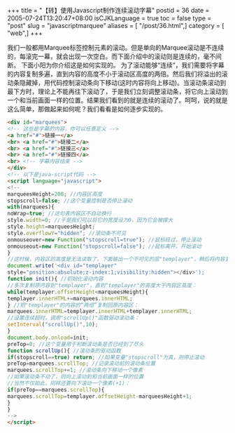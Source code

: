 +++
title = "【转】使用Javascript制作连续滚动字幕"
postid = 36
date = 2005-07-24T13:20:47+08:00
isCJKLanguage = true
toc = false
type = "post"
slug = "javascriptmarquee"
aliases = [ "/post/36.html",]
category = [ "web",]
+++


我们一般都用Marquee标签控制元素的滚动。但是单向的Marquee滚动是不连续的，每滚完一幕，就会出现一次空白。而下面介绍中的滚动则是连续的，毫不间断。
下面小阳为你介绍这是如何实现的。
为了滚动能够“连续”，我们需要将字幕的内容复制多遍，直到内容的高度不小于滚动区高度的两倍。然后我们将溢出的滚动条隐藏掉，用代码控制滚动条向下移动(这时内容将向上移动)。当滚动条滚动到最下方时，理论上不能再往下滚动了，于是我们立刻调整滚动条，将它向上滚动到一个和当前画面一样的位置。结果我们看到的就是连续的滚动了。呵呵，说的就是这么简单，那做起来如何呢？我们看看是如何逐步实现的。
<!--more-->


``` html
<div id="marquees">
<!-- 这些是字幕的内容，你可以任意定义 -->
<a href="#">链接一</a>
<br> <a href="#">链接二</a>
<br> <a href="#">链接三</a>
<br> <a href="#">链接四</a>
<br> <!-- 字幕内容结束 -->
</div> 
<!-- 以下是java-script代码 -->
<script language="javascript">
<!--
marqueesHeight=200; //内容区高度
stopscroll=false; //这个变量控制是否停止滚动
with(marquees){ 
noWrap=true; //这句表内容区不自动换行
style.width=0; //于是我们可以将它的宽度设为0，因为它会被撑大
style.height=marqueesHeight;
style.overflowY="hidden"; //滚动条不可见
onmouseover=new Function("stopscroll=true"); //鼠标经过，停止滚动
onmouseout=new Function("stopscroll=false"); //鼠标离开，开始滚动
}
//这时候，内容区的高度是无法读取了。下面输出一个不可见的层"templayer"，稍后将内容复制到里面：
document.write('<div id="templayer"
style="position:absolute;z-index:1;visibility:hidden"></div>');
function init(){ //初始化滚动内容
//多次复制原内容到"templayer"，直到"templayer"的高度大于内容区高度：
while(templayer.offsetHeight<marqueesHeight){ 
templayer.innerHTML+=marquees.innerHTML;
} //把"templayer"的内容的“两倍”复制回原内容区：
marquees.innerHTML=templayer.innerHTML+templayer.innerHTML;
//设置连续超时，调用"scrollUp()"函数驱动滚动条：
setInterval("scrollUp()",10);
}
document.body.onload=init;
preTop=0; //这个变量用于判断滚动条是否已经到了尽头
function scrollUp(){ //滚动条的驱动函数
if(stopscroll==true) return; //如果变量"stopscroll"为真，则停止滚动 
preTop=marquees.scrollTop; //记录滚动前的滚动条位置
marquees.scrollTop+=1; //滚动条向下移动一个像素
//如果滚动条不动了，则向上滚动到和当前画面一样的位置
//当然不仅如此，同样还要向下滚动一个像素(+1)：
if(preTop==marquees.scrollTop){ 
marquees.scrollTop=templayer.offsetHeight-marqueesHeight+1;
}
}
-->
</script>
```
